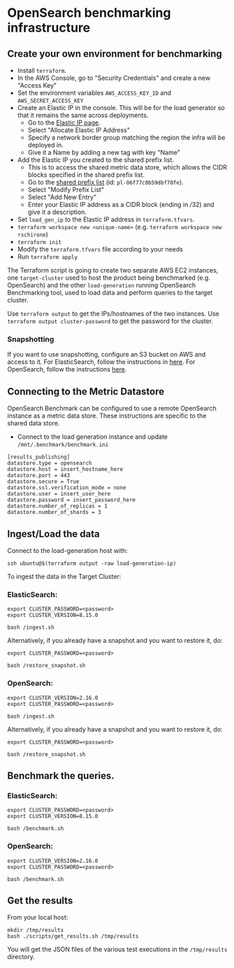 # OpenSearch benchmarking infrastructure

## Create your own environment for benchmarking
- Install `terraform`.
- In the AWS Console, go to "Security Credentials" and create a new "Access Key"
- Set the environment variables `AWS_ACCESS_KEY_ID` and `AWS_SECRET_ACCESS_KEY`
- Create an Elastic IP in the console. This will be for the load generator so that it remains the same across deployments.
    - Go to the [Elastic IP page](https://us-east-1.console.aws.amazon.com/vpcconsole/home?region=us-east-1#Addresses:).
    - Select "Allocate Elastic IP Address"
    - Specify a network border group matching the region the infra will be deployed in.
    - Give it a Name by adding a new tag with key "Name"
- Add the Elastic IP you created to the shared prefix list.
    - This is to access the shared metric data store, which allows the CIDR blocks specified in the shared prefix list.
    - Go to the [shared prefix list](https://us-east-1.console.aws.amazon.com/vpcconsole/home?region=us-east-1#PrefixListDetails:prefixListId=pl-06f77c0b59dbf70fe) (id: `pl-06f77c0b59dbf70fe`).
    - Select "Modify Prefix List"
    - Select "Add New Entry"
    - Enter your Elastic IP address as a CIDR block (ending in /32) and give it a description.
- Set `load_gen_ip` to the Elastic IP address in `terraform.tfvars`.
- `terraform workspace new <unique-name>` (e.g. `terraform workspace new rschirone`)
- `terraform init`
- Modify the `terraform.tfvars` file according to your needs
- Run `terraform apply`

The Terraform script is going to create two separate AWS EC2 instances, one
`target-cluster` used to host the product being benchmarked (e.g. OpenSearch)
and the other `load-generation` running OpenSearch Benchmarking tool, used to
load data and perform queries to the target cluster.

Use `terraform output` to get the IPs/hostnames of the two instances.
Use `terraform output cluster-password` to get the password for the cluster.

### Snapshotting
If you want to use snapshotting, configure an S3 bucket on AWS and access to it. For ElasticSearch, follow the instructions in [here](https://www.elastic.co/guide/en/elasticsearch/reference/current/repository-s3.html). For OpenSearch, follow the instructions [here](https://opensearch.org/docs/latest/tuning-your-cluster/availability-and-recovery/snapshots/index/).

## Connecting to the Metric Datastore
OpenSearch Benchmark can be configured to use a remote OpenSearch instance as a metric data store. These instructions are specific to the shared data store.

- Connect to the load generation instance and update `/mnt/.benchmark/benchmark.ini`
```
[results_publishing]
datastore.type = opensearch
datastore.host = insert_hostname_here
datastore.port = 443
datastore.secure = True
datastore.ssl.verification_mode = none
datastore.user = insert_user_here
datastore.password = insert_password_here
datastore.number_of_replicas = 1
datastore.number_of_shards = 3
```

## Ingest/Load the data

Connect to the load-generation host with:
```shell
ssh ubuntu@$(terraform output -raw load-generation-ip)
```

To ingest the data in the Target Cluster:

### ElasticSearch:
```shell
export CLUSTER_PASSWORD=<password>
export CLUSTER_VERSION=8.15.0

bash /ingest.sh
```

Alternatively, if you already have a snapshot and you want to restore it, do:
```shell
export CLUSTER_PASSWORD=<password>

bash /restore_snapshot.sh
```

### OpenSearch:
```shell
export CLUSTER_VERSION=2.16.0
export CLUSTER_PASSWORD=<password>

bash /ingest.sh
```

Alternatively, if you already have a snapshot and you want to restore it, do:
```shell
export CLUSTER_PASSWORD=<password>

bash /restore_snapshot.sh
```

## Benchmark the queries.

### ElasticSearch:
```shell
export CLUSTER_PASSWORD=<password>
export CLUSTER_VERSION=8.15.0

bash /benchmark.sh
```

### OpenSearch:
```shell
export CLUSTER_VERSION=2.16.0
export CLUSTER_PASSWORD=<password>

bash /benchmark.sh
```

## Get the results
From your local host:
```shell
mkdir /tmp/results
bash ./scripts/get_results.sh /tmp/results
```

You will get the JSON files of the various test executions in the `/tmp/results`
directory.
